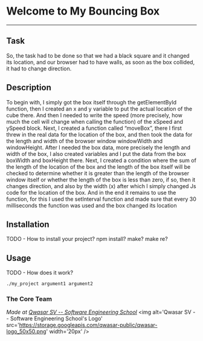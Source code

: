 # Welcome to My Bouncing Box
***

## Task
So, the task had to be done so that we had a black square and it changed its location, and our browser had to have walls, as soon as the box collided, it had to change direction.
## Description
To begin with, I simply got the box itself through the getElementById function, then I created an x and y variable to put the actual location of the cube there. And then I needed to write the speed (more precisely, how much the cell will change when calling the function) of the xSpeed and ySpeed block. Next, I created a function called “moveBox”, there I first threw in the real data for the location of the box, and then took the data for the length and width of the browser window windowWidth and windowHeight. After I needed the box data, more precisely the length and width of the box, I also created variables and I put the data from the box boxWidth and boxHeight there. Next, I created a condition where the sum of the length of the location of the box and the length of the box itself will be checked to determine whether it is greater than the length of the browser window itself or whether the length of the box is less than zero, if so, then it changes direction, and also by the width (x) after which I simply changed Js code for the location of the box. And in the end it remains to use the function, for this I used the setInterval function and made sure that every 30 milliseconds the function was used and the box changed its location

## Installation
TODO - How to install your project? npm install? make? make re?

## Usage
TODO - How does it work?
```
./my_project argument1 argument2
```

### The Core Team


<span><i>Made at <a href='https://qwasar.io'>Qwasar SV -- Software Engineering School</a></i></span>
<span><img alt='Qwasar SV -- Software Engineering School's Logo' src='https://storage.googleapis.com/qwasar-public/qwasar-logo_50x50.png' width='20px' /></span>
